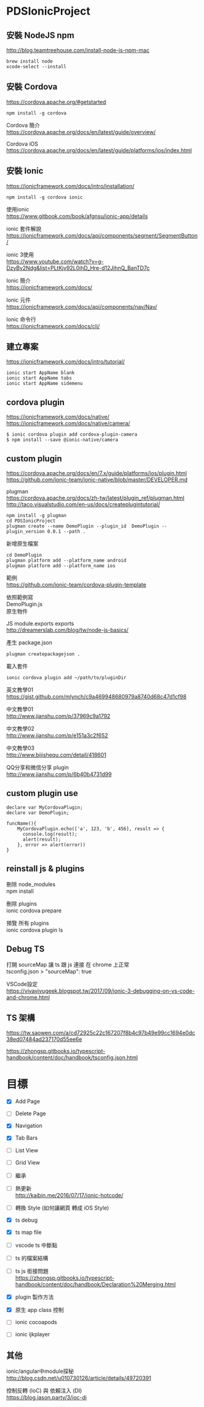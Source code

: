 # PDSIonicProject

## 安裝 NodeJS npm
http://blog.teamtreehouse.com/install-node-js-npm-mac

```
brew install node
xcode-select --install
```

## 安裝 Cordova
https://cordova.apache.org/#getstarted

```
npm install -g cordova
```

Cordova 簡介  
https://cordova.apache.org/docs/en/latest/guide/overview/

Cordova iOS  
https://cordova.apache.org/docs/en/latest/guide/platforms/ios/index.html

## 安裝 Ionic
https://ionicframework.com/docs/intro/installation/

```
npm install -g cordova ionic
```

使用ionic  
https://www.gitbook.com/book/afgnsu/ionic-app/details

ionic 套件解說  
https://ionicframework.com/docs/api/components/segment/SegmentButton/

ionic 3使用  
https://www.youtube.com/watch?v=g-DzyBv2Ndg&list=PLtKjv92L0ihD_Hre-d12JihnQ_BanTD7c

Ionic 簡介  
https://ionicframework.com/docs/

Ionic 元件  
https://ionicframework.com/docs/api/components/nav/Nav/

Ionic 命令行  
https://ionicframework.com/docs/cli/

## 建立專案
https://ionicframework.com/docs/intro/tutorial/

```
ionic start AppName blank
ionic start AppName tabs
ionic start AppName sidemenu
```

## cordova plugin
https://ionicframework.com/docs/native/  
https://ionicframework.com/docs/native/camera/

```
$ ionic cordova plugin add cordova-plugin-camera
$ npm install --save @ionic-native/camera
```

## custom plugin
https://cordova.apache.org/docs/en/7.x/guide/platforms/ios/plugin.html  
https://github.com/ionic-team/ionic-native/blob/master/DEVELOPER.md

plugman  
https://cordova.apache.org/docs/zh-tw/latest/plugin_ref/plugman.html  
http://taco.visualstudio.com/en-us/docs/createplugintutorial/  
```
npm install -g plugman
cd PDSIonicProject
plugman create --name DemoPlugin --plugin_id  DemoPlugin --plugin_version 0.0.1 --path .
```

新增原生檔案
```
cd DemoPlugin
plugman platform add --platform_name android
plugman platform add --platform_name ios
```
範例  
https://github.com/ionic-team/cordova-plugin-template

依照範例寫  
DemoPlugin.js  
原生物件  

JS module.exports exports  
http://dreamerslab.com/blog/tw/node-js-basics/

產生 package.json
```
plugman createpackagejson .
```
載入套件
```
ionic cordova plugin add ~/path/to/pluginDir
```

英文教學01  
https://gist.github.com/mlynch/c9a469948680979a8740d68c47d1cf98

中文教學01  
http://www.jianshu.com/p/37969c9a1792

中文教學02  
http://www.jianshu.com/p/e151a3c2f652

中文教學03  
http://www.bijishequ.com/detail/418601

QQ分享和微信分享 plugin  
http://www.jianshu.com/p/6b40b4731d99

## custom plugin use
```
declare var MyCordovaPlugin;
declare var DemoPlugin;

funcName(){
    MyCordovaPlugin.echo(['a', 123, 'b', 456], result => {
      console.log(result);
      alert(result);
    }, error => alert(error))
}
```
## reinstall js & plugins
刪除 node_modules  
npm install  

刪除 plugins  
ionic cordova prepare  

預覽 所有 plugins  
ionic cordova plugin ls  

## Debug TS
打開 sourceMap 讓 ts 跟 js 連接 在 chrome 上正常  
tsconfig.json > "sourceMap": true

VSCode設定  
https://vivavivugeek.blogspot.tw/2017/09/ionic-3-debugging-on-vs-code-and-chrome.html

## TS 架構
https://tw.saowen.com/a/cd72925c22c167207f8b4c97b49e99cc1694e0dc38ed07484ad237170d55ee6e  

https://zhongsp.gitbooks.io/typescript-handbook/content/doc/handbook/tsconfig.json.html  

# 目標
- [x] Add Page  
- [ ] Delete Page  
- [x] Navigation  
- [x] Tab Bars  
- [ ] List View  
- [ ] Grid View  
- [ ] 繼承  
- [ ] 熱更新  
http://kaibin.me/2016/07/17/ionic-hotcode/

- [ ] 轉換 Style (如何讓網頁 轉成 iOS Style)

- [x] ts debug  
- [x] ts map file  
- [ ] vscode ts 中斷點  

- [ ] ts 的檔案結構  
- [ ] ts js 銜接問題  
https://zhongsp.gitbooks.io/typescript-handbook/content/doc/handbook/Declaration%20Merging.html  

- [x] plugin 製作方法  
- [x] 原生 app class 控制  

- [ ] ionic cocoapods  
- [ ] ionic ijkplayer  

## 其他
ionic/angular中module探秘  
http://blog.csdn.net/u010730126/article/details/49720391

控制反轉 (IoC) 與 依賴注入 (DI)  
https://blog.jason.party/3/ioc-di
